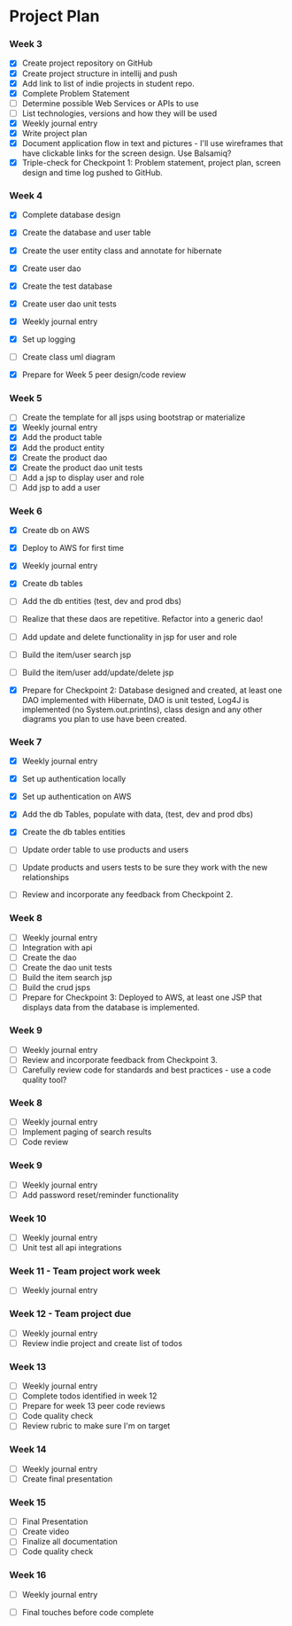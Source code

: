 # Project Plan

### Week 3
- [x] Create project repository on GitHub
- [x] Create project structure in intellij and push
- [x] Add link to list of indie projects in student repo.
- [x] Complete Problem Statement
- [ ] Determine possible Web Services or APIs to use
- [ ] List technologies, versions and how they will be used
- [x] Weekly journal entry
- [x] Write project plan
- [x] Document application flow in text and pictures - I'll use wireframes that have clickable links for the screen design. Use Balsamiq? 
- [x] Triple-check for Checkpoint 1: Problem statement, project plan, screen design and time log pushed to GitHub. 

### Week 4
- [x] Complete database design
- [x] Create the database and user table
- [x] Create the user entity class and annotate for hibernate
- [x] Create user dao
- [x] Create the test database
- [x] Create user dao unit tests
- [x] Weekly journal entry
- [x] Set up logging
- [ ] Create class uml diagram
- [x] Prepare for Week 5 peer design/code review


### Week 5

- [ ] Create the template for all jsps using bootstrap or materialize
- [x] Weekly journal entry
- [x] Add the product table
- [x] Add the product entity
- [x] Create the product dao
- [x] Create the product dao unit tests
- [ ] Add a jsp to display user and role
- [ ] Add jsp to add a user

### Week 6

- [x] Create db on AWS
- [x] Deploy to AWS for first time
- [x] Weekly journal entry
- [x] Create db tables
- [ ] Add the db entities (test, dev and prod dbs)
- [ ] Realize that these daos are repetitive. Refactor into a generic dao!
- [ ] Add update and delete functionality in jsp for user and role
- [ ] Build the item/user search jsp
- [ ] Build the item/user add/update/delete jsp
- [x] Prepare for Checkpoint 2: Database designed and created, at least one DAO implemented with Hibernate, DAO is unit tested, Log4J is implemented (no System.out.printlns), class design and any other diagrams you plan to use have been created. 


### Week 7

- [x] Weekly journal entry
- [x] Set up authentication locally
- [x] Set up authentication on AWS
- [x] Add the db Tables, populate with data, (test, dev and prod dbs)
- [x] Create the db tables entities
- [ ] Update order table to use products and users
- [ ] Update products and users tests to be sure they work with the new relationships
- [ ] Review and incorporate any feedback from Checkpoint 2.


### Week 8

- [ ] Weekly journal entry
- [ ] Integration with api
- [ ] Create the dao
- [ ] Create the dao unit tests
- [ ] Build the item search jsp
- [ ] Build the crud jsps
- [ ] Prepare for Checkpoint 3: Deployed to AWS, at least one JSP that displays data from the database is implemented. 

### Week 9
- [ ] Weekly journal entry
- [ ] Review and incorporate feedback from Checkpoint 3.
- [ ] Carefully review code for standards and best practices - use a code quality tool? 

### Week 8
- [ ] Weekly journal entry
- [ ] Implement paging of search results
- [ ] Code review

### Week 9
- [ ] Weekly journal entry
- [ ] Add password reset/reminder functionality

### Week 10
- [ ] Weekly journal entry
- [ ] Unit test all api integrations

### Week 11 - Team project work week
- [ ] Weekly journal entry

### Week 12 - Team project due
- [ ] Weekly journal entry
- [ ] Review indie project and create list of todos

### Week 13
- [ ] Weekly journal entry
- [ ] Complete todos identified in week 12
- [ ] Prepare for week 13 peer code reviews
- [ ] Code quality check
- [ ] Review rubric to make sure I'm on target

### Week 14
- [ ] Weekly journal entry
- [ ] Create final presentation

### Week 15
- [ ] Final Presentation
- [ ] Create video
- [ ] Finalize all documentation
- [ ] Code quality check

### Week 16
- [ ] Weekly journal entry
- [ ] Final touches before code complete






